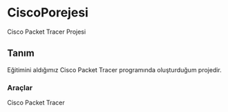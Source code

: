 # CiscoPorejesi
 Cisco Packet Tracer Projesi
 ## Tanım
 Eğitimini aldığımız Cisco Packet Tracer programında oluşturduğum projedir.
 ### Araçlar
 Cisco Packet Tracer 
